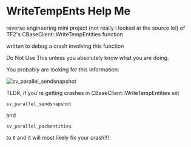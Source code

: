 # WriteTempEnts Help Me

reverse engineering mini project (not really i looked at the source lol) of TF2's CBaseClient::WriteTempEntities function

written to debug a crash involving this function

Do Not Use This unless you absolutely know what you are doing.

You probably are looking for this information:

![sv_parallel_sendsnapshot](https://images-ext-1.discordapp.net/external/tyhsPPWPmf48w2UCYY2YRkupBS4U3m06ea6VUdiagTw/https/media.discordapp.net/attachments/959584461035540571/962138064266883142/unknown.png)

TLDR, if you're getting crashes in CBaseClient::WriteTempEntities set

`sv_parallel_sendsnapshot`

and

`sv_parallel_packentities`

to `0` and it will most likely fix your crash!!!
